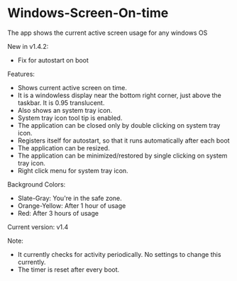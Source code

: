 # Windows-Screen-On-time
The app shows the current active screen usage for any windows OS

New in v1.4.2:
* Fix for autostart on boot


Features:
* Shows current active screen on time.
* It is a windowless display near the bottom right corner, just above the taskbar. It is 0.95 translucent.
* Also shows an system tray icon.
* System tray icon tool tip is enabled.
* The application can be closed only by double clicking on system tray icon.
* Registers itself for autostart, so that it runs automatically after each boot
* The application can be resized.
* The application can be minimized/restored by single clicking on system tray icon.
* Right click menu for system tray icon.

Background Colors:
* Slate-Gray: You're in the safe zone.
* Orange-Yellow: After 1 hour of usage
* Red: After 3 hours of usage

Current version: v1.4

Note:
* It currently checks for activity periodically. No settings to change this currently.
* The timer is reset after every boot.
